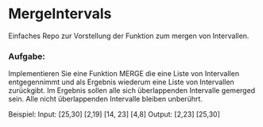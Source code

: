 # MergeIntervals
Einfaches Repo zur Vorstellung der Funktion zum mergen von Intervallen.

### Aufgabe:

Implementieren Sie eine Funktion MERGE die eine Liste von Intervallen entgegennimmt und als Ergebnis wiederum eine Liste von Intervallen zurückgibt. Im Ergebnis sollen alle sich überlappenden Intervalle gemerged sein. Alle nicht überlappenden Intervalle bleiben unberührt.

Beispiel:
Input: [25,30] [2,19] [14, 23] [4,8]  Output: [2,23] [25,30]

